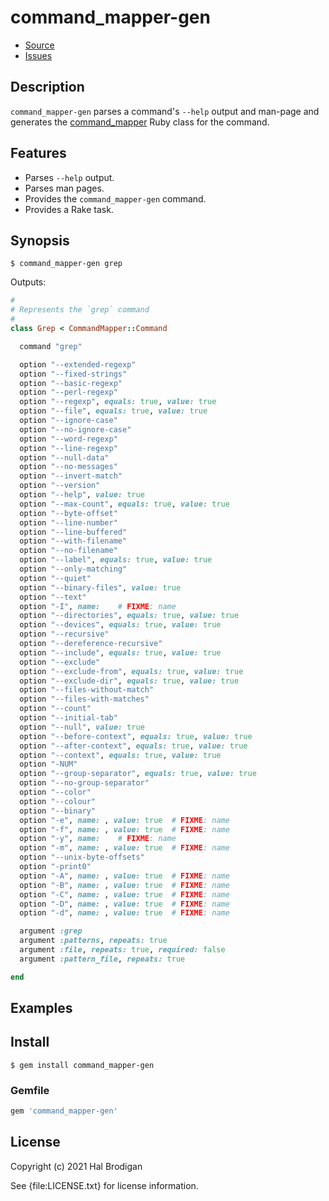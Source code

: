 # command_mapper-gen

* [Source](https://github.com/postmodern/command_mapper-gen)
* [Issues](https://github.com/postmodern/command_mapper-gen/issues)

## Description
  
`command_mapper-gen` parses a command's `--help` output and man-page
and generates the [command_mapper] Ruby class for the command.

## Features

* Parses `--help` output.
* Parses man pages.
* Provides the `command_mapper-gen` command.
* Provides a Rake task.

## Synopsis

```shell
$ command_mapper-gen grep
```

Outputs:

```ruby
#
# Represents the `grep` command
#
class Grep < CommandMapper::Command

  command "grep"

  option "--extended-regexp"
  option "--fixed-strings"
  option "--basic-regexp"
  option "--perl-regexp"
  option "--regexp", equals: true, value: true
  option "--file", equals: true, value: true
  option "--ignore-case"
  option "--no-ignore-case"
  option "--word-regexp"
  option "--line-regexp"
  option "--null-data"
  option "--no-messages"
  option "--invert-match"
  option "--version"
  option "--help", value: true
  option "--max-count", equals: true, value: true
  option "--byte-offset"
  option "--line-number"
  option "--line-buffered"
  option "--with-filename"
  option "--no-filename"
  option "--label", equals: true, value: true
  option "--only-matching"
  option "--quiet"
  option "--binary-files", value: true
  option "--text"
  option "-I", name: 	# FIXME: name
  option "--directories", equals: true, value: true
  option "--devices", equals: true, value: true
  option "--recursive"
  option "--dereference-recursive"
  option "--include", equals: true, value: true
  option "--exclude"
  option "--exclude-from", equals: true, value: true
  option "--exclude-dir", equals: true, value: true
  option "--files-without-match"
  option "--files-with-matches"
  option "--count"
  option "--initial-tab"
  option "--null", value: true
  option "--before-context", equals: true, value: true
  option "--after-context", equals: true, value: true
  option "--context", equals: true, value: true
  option "-NUM"
  option "--group-separator", equals: true, value: true
  option "--no-group-separator"
  option "--color"
  option "--colour"
  option "--binary"
  option "-e", name: , value: true	# FIXME: name
  option "-f", name: , value: true	# FIXME: name
  option "-y", name: 	# FIXME: name
  option "-m", name: , value: true	# FIXME: name
  option "--unix-byte-offsets"
  option "-print0"
  option "-A", name: , value: true	# FIXME: name
  option "-B", name: , value: true	# FIXME: name
  option "-C", name: , value: true	# FIXME: name
  option "-D", name: , value: true	# FIXME: name
  option "-d", name: , value: true	# FIXME: name

  argument :grep
  argument :patterns, repeats: true
  argument :file, repeats: true, required: false
  argument :pattern_file, repeats: true

end
```

## Examples

## Install

```shell
$ gem install command_mapper-gen
```

### Gemfile

```ruby
gem 'command_mapper-gen'
```

## License

Copyright (c) 2021 Hal Brodigan

See {file:LICENSE.txt} for license information.

[command_mapper]: https://github.com/postmodern/command_mapper.rb#readme
